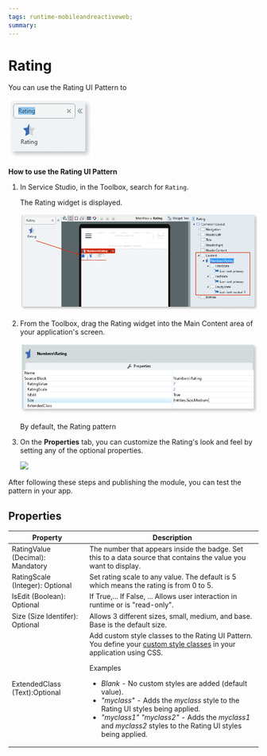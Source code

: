 ```yaml
---
tags: runtime-mobileandreactiveweb;
summary: 
---
```


# Rating

You can use the Rating UI Pattern to 

![](<images/rating-1-ss.png>)

**How to use the Rating UI Pattern**

1. In Service Studio, in the Toolbox, search for `Rating`.

    The Rating widget is displayed.

    ![](<images/rating-2-ss.png>)

1. From the Toolbox, drag the Rating widget into the Main Content area of your application's screen.

    ![](<images/rating-3-ss.png>)

    By default, the Rating pattern 

1. On the **Properties** tab, you can customize the Rating's look and feel by setting any of the optional properties.

    ![](<images/rating-8-ss.png>)

After following these steps and publishing the module, you can test the pattern in your app.

## Properties

| Property | Description |
|---|---|
| RatingValue (Decimal): Mandatory | The number that appears inside the badge. Set this to a data source that contains the value you want to display.  |
| RatingScale (Integer): Optional | Set rating scale to any value. The default is 5 which means the rating is from 0 to 5. |
| IsEdit (Boolean): Optional | If True,... If False, ... Allows user interaction in runtime or is "read-only".  |
| Size (Size Identifer): Optional | Allows 3 different sizes, small, medium, and base. Base is the default size.  |
| ExtendedClass (Text):Optional | Add custom style classes to the Rating UI Pattern. You define your [custom style classes](../../../look-feel/css.md) in your application using CSS. <p>Examples <ul><li>_Blank_ - No custom styles are added (default value).</li><li>_"myclass"_ - Adds the _myclass_ style to the Rating UI styles being applied.</li><li>_"myclass1" "myclass2"_ - Adds the _myclass1_ and _myclass2_ styles to the Rating UI styles being applied.</li></ul></p> |
